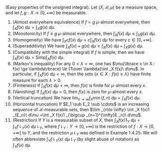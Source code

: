 (Easy properties of the unsigned integral). Let $(X, \mathcal{B}, \mu)$ be a measure space, and let $f,g : X \to [0, +\infty]$ be measurable.
1. (Almost everywhere equivalence) If $f = g$ $\mu$-almost everywhere, then $\int _X f(x)\ d\mu=\int _X g(x)\ d\mu$.
2. (Monotonicity) If $f \le g$ $\mu$-almost everywhere, then $\int _X f(x)\ d\mu\le \int _X g(x)\ d\mu$.
3. (Homogeneity) We have $\int _X cf(x)\ d\mu= c\int _X f(x)\ d\mu$ for every $c \in [0, +\infty]$.
4. (Superadditivity) We have $\int _X f(x)+g(x)\ d\mu\ge \int _X f(x)\ d\mu+ \int _X g(x)\ d\mu$.
5. (Compatibility with the simple integral) If $f$ is simple, then we have $\int _X f(x)\ d\mu=\text{Simp}\int _X f(x)\ d\mu$.
6. (Markov's inequality) For any $0 <\lambda<\infty$, one has $\mu(\lbrace x \in X : f(x) \ge \lambda\rbrace) \le {1\over \lambda}\int _X f(x)\ d\mu$.  In particular, if $\int _X f(x)\ d\mu<\infty$, then the sets $\lbrace x \in X : f(x) \ge \lambda\rbrace$ have finite measure for each $\lambda > 0$.
7. (Finiteness) If $\int _X f(x)\ d\mu<\infty$, then $f(x)$ is finite for $\mu$-almost every $x$.
8. (Vanishing) If $\int _X f(x)\ d\mu=0$, then $f(x)$ is zero for $\mu$-almost every $x$.
9. (Vertical truncation) We have $\lim _{n\to \infty} \int _X \min(f,n)\ d\mu =\int _X f(x)\ d\mu$.
10. (Horizontal truncation) If $E_1 \sub E_2 \sub \cdots$ is an increasing sequence of $\mathcal{B}$-measurable sets, then $\lim _{n\to \infty} \int _X f(x)1 _{E_n}\ d\mu =\int _X f(x)1 _{\bigcup _{n=1}^{\infty}E _n}\ d\mu$.
11. (Restriction) If $Y$ is a measurable subset of $X$, then $\int _X f(x)1 _{Y}\ d\mu=\int _Y f\downharpoonright _Y(x)\ d\mu\downharpoonright_Y$, where $f \downharpoonright_Y : Y \to [0, +\infty]$ is the restriction of $f : X \to [0, +\infty]$ to $Y$, and the restriction $\mu\downharpoonright_Y$ was defined in Example 1.4.25. We will often abbreviate $\int _Y f\downharpoonright _Y(x)\ d\mu\downharpoonright_Y$ (by slight abuse of notation) as $\int _Y f(x)\ d\mu$.